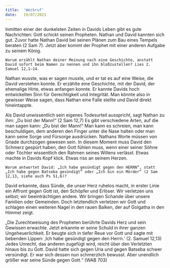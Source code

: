 ```yaml
---
title:  'Weckruf'
date:   19/07/2021
---
```


Inmitten einer der dunkelsten Zeiten in Davids Leben gibt es gute Nachrichten: Gott schickt seinen Propheten. Nathan und David kannten sich gut. Zuvor hatte Nathan David bei seinen Plänen zum Bau eines Tempels beraten (2 Sam 7). Jetzt aber kommt der Prophet mit einer anderen Aufgabe zu seinem König.

`Warum erzählt Nathan deiner Meinung nach eine Geschichte, anstatt David sofort beim Namen zu nennen und ihn bloßzustellen? Lies 2. Samuel 12,1–14.`

Nathan wusste, was er sagen musste, und er tat es auf eine Weise, die David verstehen konnte. Er erzählte eine Geschichte, mit der David, der ehemalige Hirte, etwas anfangen konnte. Er kannte Davids hoch entwickelten Sinn für Gerechtigkeit und Integrität. Man könnte also in gewisser Weise sagen, dass Nathan eine Falle stellte und David direkt hineintappte.

Als David unwissentlich sein eigenes Todesurteil ausspricht, sagt Nathan zu ihm: „Du bist der Mann!“ (2 Sam 12,7) Es gibt verschiedene Arten, auf die man sagen kann: „Du bist der Mann!“ Man kann es schreien, man kann beschuldigen, dem anderen den Finger unter die Nase halten oder man kann seine Sorge und Fürsorge ausdrücken. Nathans Worte müssen von Gnade durchzogen gewesen sein. In diesem Moment muss David den Schmerz gespürt haben, den Gott fühlen muss, wenn einer seiner Söhne oder Töchter wissentlich den Rahmen seines Willens verlässt. Etwas machte in Davids Kopf klick. Etwas riss an seinem Herzen.

`Warum antwortet David: „Ich habe gesündigt gegen den HERRN“, statt „Ich habe gegen Batseba gesündigt“ oder „Ich bin ein Mörder“ (2 Sam 12,13, siehe auch Ps 51,6)?`

David erkannte, dass Sünde, die unser Herz ruhelos macht, in erster Linie ein Affront gegen Gott ist, den Schöpfer und Erlöser. Wir verletzen uns selbst; wir beeinträchtigen andere. Wir bringen Schande über unsere Familien oder Gemeinden. Doch letztendlich verletzen wir Gott und schlagen einen weiteren Nagel in den rauen Balken, der auf Golgatha in den Himmel zeigt.

„Die Zurechtweisung des Propheten berührte Davids Herz und sein Gewissen erwachte. Jetzt erkannte er seine Schuld in ihrer ganzen Ungeheuerlichkeit. Er beugte sich in tiefer Reue vor Gott und sagte mit bebenden Lippen: ‚Ich habe gesündigt gegen den Herrn.‘ (2. Samuel 12,13) Jedes Unrecht, das anderen zugefügt wird, reicht über den Verletzten hinaus bis zu Gott. David hatte sich gegen Uria und gegen Batseba schwer versündigt. Er war sich dessen nun schmerzlich bewusst. Aber unendlich größer war seine Sünde gegen Gott.“ (WAB 703)